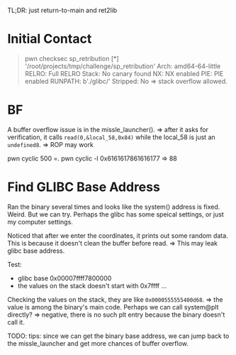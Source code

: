 TL;DR: just return-to-main and ret2lib

# Initial Contact

> pwn checksec sp_retribution
[*] '/root/projects/tmp/challenge/sp_retribution'
    Arch:       amd64-64-little
    RELRO:      Full RELRO
    Stack:      No canary found
    NX:         NX enabled
    PIE:        PIE enabled
    RUNPATH:    b'./glibc/'
    Stripped:   No
=> stack overflow allowed.

# BF
A buffer overflow issue is in the missle_launcher(). => after it asks for verification, it calls `read(0,&local_58,0x84)` while the local_58 is just an `undefined8`.
=> ROP may work

pwn cyclic 500 =. pwn cyclic -l 0x6161617861616177 => 88 

# Find GLIBC Base Address

Ran the binary several times and looks like the system() address is fixed. Weird. But we can try. Perhaps the glibc has some speical settings, or just my computer settings.

Noticed that after we enter the coordinates, it prints out some random data. This is because it doesn't clean the buffer before read.
=> This may leak glibc base address.

Test:
- glibc base 0x00007ffff7800000
- the values on the stack doesn't start with 0x7ffff ...

Checking the values on the stack, they are like `0x0000555555400d68`.
=> the value is among the binary's main code. Perhaps we can call system@plt directly?
=> negative, there is no such plt entry because the binary doesn't call it.

TODO: tips: since we can get the binary base address, we can jump back to the missle_launcher and get more chances of buffer overflow.
